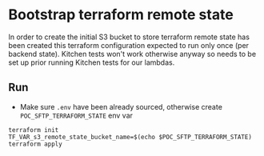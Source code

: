 # Bootstrap terraform remote state

In order to create the initial S3 bucket to store terraform remote state has been created this terraform
configuration expected to run only once (per backend state). Kitchen tests won't work otherwise anyway so
needs to be set up prior running Kitchen tests for our lambdas.

## Run
* Make sure `.env` have been already sourced, otherwise create `POC_SFTP_TERRAFORM_STATE` env var

```shell script
terraform init
TF_VAR_s3_remote_state_bucket_name=$(echo $POC_SFTP_TERRAFORM_STATE) terraform apply
```
